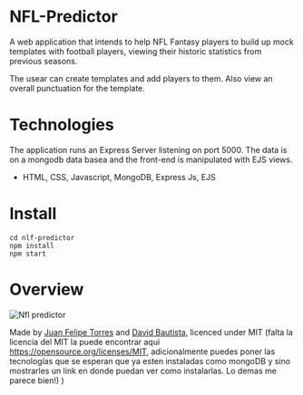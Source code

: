 # NFL-Predictor

A web application that intends to help NFL Fantasy players to build up mock templates with football players, viewing their historic statistics from previous seasons.


The usear can create templates and add players to them. Also view an overall punctuation for the template.

# Technologies

The application runs an Express Server listening on port 5000. The data is on a mongodb data basea and the front-end is manipulated with EJS views.

* HTML, CSS, Javascript, MongoDB, Express Js, EJS

# Install

 ```
 cd nlf-predictor
 npm install
 npm start
 ```
# Overview

![Nfl predictor](https://i.imgur.com/WDmqu8H.png)

Made by [Juan Felipe Torres](https://github.com/jftorresp) and [David Bautista](https://github.com/whatevercamps), licenced under MIT (falta la licencia del MIT la puede encontrar aqui https://opensource.org/licenses/MIT, adicionalmente puedes poner las tecnologías que se esperan que ya esten instaladas como mongoDB y sino mostrarles un link en donde puedan ver como instalarlas. Lo demas me parece bien!) 
) 
